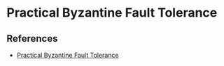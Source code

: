 # Practical Byzantine Fault Tolerance



## References

- [Practical Byzantine Fault Tolerance](https://pmg.csail.mit.edu/papers/osdi99.pdf)

